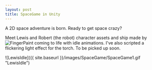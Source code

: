 ```yaml
---
layout: post
title: SpaceGame in Unity
---
```


A 2D space adventure is born. Ready to get space crazy? 


Meet Lewis and Robert (the robot) character assets and ship made by ![FingerPaint](http://whoisfingerpaint.blogspot.com) coming to life with idle animations. I've also scripted a flickering light effect for the torch. To be picked up soon.

![LewisIdle]({{ site.baseurl }}/images/SpaceGame/SpaceGame1.gif "LewisIdle")
